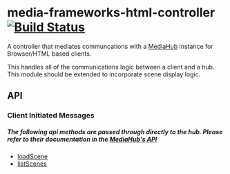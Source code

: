 # media-frameworks-html-controller [![Build Status](https://travis-ci.org/Colum-SMA-Dev/media-frameworks-html-controller.svg?branch=master)](https://travis-ci.org/Colum-SMA-Dev/media-frameworks-html-controller)

A controller that mediates communcations with a [MediaHub](https://github.com/Colum-SMA-Dev/MediaHub) instance for Browser/HTML based clients. 

This handles all of the communications logic between a client and a hub. This module should be extended to incorporate scene display logic. 

## API

### Client Initiated Messages

##### The following api methods are passed through directly to the hub.  Please refer to their documentation in the [MediaHub's API](https://github.com/Colum-SMA-Dev/MediaHub/blob/master/README.md#api)

* [loadScene](https://github.com/Colum-SMA-Dev/MediaHub/blob/master/README.md#loadscene)
* [listScenes](https://github.com/Colum-SMA-Dev/MediaHub/blob/master/README.md#listscenes)
